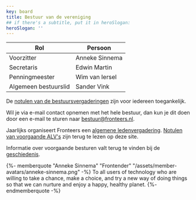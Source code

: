 ```yaml
---
key: board
title: Bestuur van de vereniging
## if there's a subtitle, put it in heroSlogan:
heroSlogan: ''
---
```


| Rol                  | Persoon        |
| -------------------- | -------------- |
| Voorzitter           | Anneke Sinnema |
| Secretaris           | Edwin Martin   |
| Penningmeester       | Wim van Iersel |
| Algemeen bestuurslid | Sander Vink    |

De [notulen van de bestuursvergaderingen](/nl/vereniging/bestuur/notulen) zijn voor iedereen toegankelijk.

Wil je via e-mail contact opnemen met het hele bestuur, dan kun je dit doen door een e-mail te sturen naar <bestuur@fronteers.nl>.

Jaarlijks organiseert Fronteers een [algemene ledenvergadering](/nl/vereniging/alv). [Notulen van voorgaande ALV's](/nl/vereniging/bestuur/notulen) zijn terug te lezen op deze site.

Informatie over voorgaande besturen valt terug te vinden bij de [geschiedenis](/nl/vereniging/geschiedenis).

{%- memberquote "Anneke Sinnema" "Frontender" "/assets/member-avatars/anneke-sinnema.png" -%}
To all users of technology who are willing to take a chance, make a choice, and try a new way of doing things so that we can nurture and enjoy a happy, healthy planet.
{%- endmemberquote -%}
